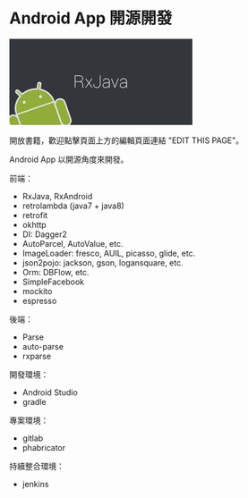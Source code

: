 # Android App 開源開發

![](cover.jpg)


開放書籍，歡迎點擊頁面上方的編輯頁面連結 "EDIT THIS PAGE"。

Android App 以開源角度來開發。

前端：

* RxJava, RxAndroid
* retrolambda (java7 + java8)
* retrofit
* okhttp
* DI: Dagger2
* AutoParcel, AutoValue, etc.
* ImageLoader: fresco, AUIL, picasso, glide, etc.
* json2pojo: jackson, gson, logansquare, etc.
* Orm: DBFlow, etc.
* SimpleFacebook
* mockito
* espresso

後端：

* Parse
* auto-parse
* rxparse
 
開發環境：

* Android Studio
* gradle

專案環境：

* gitlab
* phabricator

持續整合環境：

* jenkins